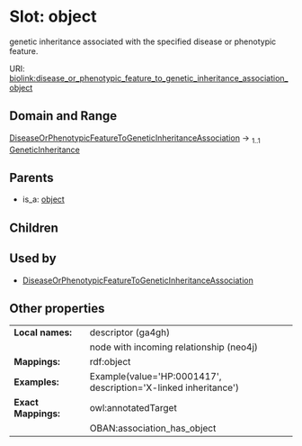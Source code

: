 
# Slot: object


genetic inheritance associated with the specified disease or phenotypic feature.

URI: [biolink:disease_or_phenotypic_feature_to_genetic_inheritance_association_object](https://w3id.org/biolink/vocab/disease_or_phenotypic_feature_to_genetic_inheritance_association_object)


## Domain and Range

[DiseaseOrPhenotypicFeatureToGeneticInheritanceAssociation](DiseaseOrPhenotypicFeatureToGeneticInheritanceAssociation.md) &#8594;  <sub>1..1</sub> [GeneticInheritance](GeneticInheritance.md)

## Parents

 *  is_a: [object](object.md)

## Children


## Used by

 * [DiseaseOrPhenotypicFeatureToGeneticInheritanceAssociation](DiseaseOrPhenotypicFeatureToGeneticInheritanceAssociation.md)

## Other properties

|  |  |  |
| --- | --- | --- |
| **Local names:** | | descriptor (ga4gh) |
|  | | node with incoming relationship (neo4j) |
| **Mappings:** | | rdf:object |
| **Examples:** | | Example(value='HP:0001417', description='X-linked inheritance') |
| **Exact Mappings:** | | owl:annotatedTarget |
|  | | OBAN:association_has_object |

